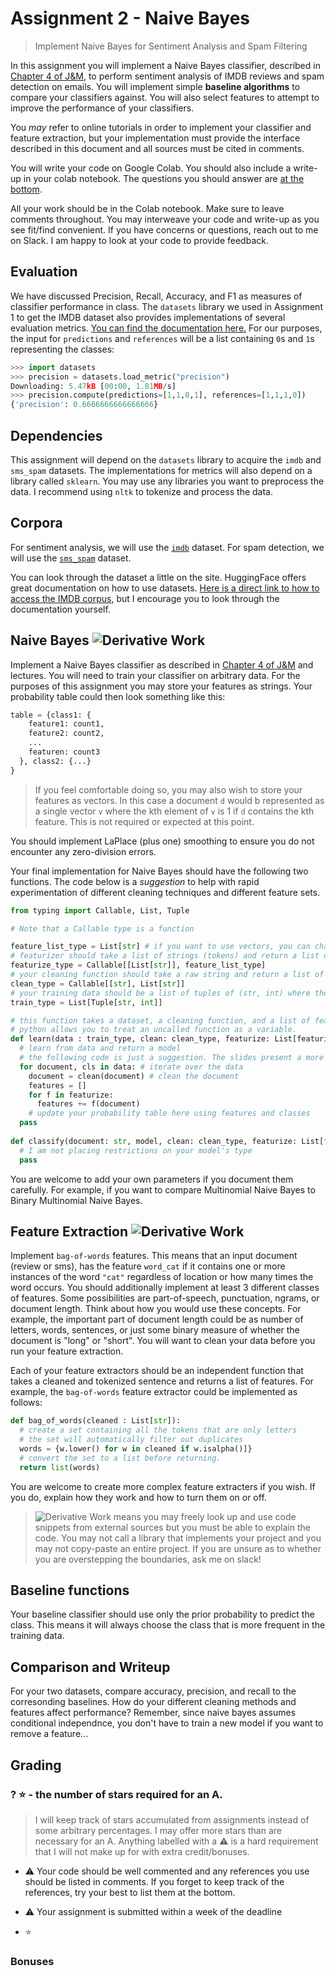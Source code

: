 # Assignment 2 - Naive Bayes
> Implement Naive Bayes for Sentiment Analysis and Spam Filtering

In this assignment you will implement a Naive Bayes classifier, described in [Chapter 4 of J&M](https://web.stanford.edu/~jurafsky/slp3/4.pdf), to perform sentiment analysis of IMDB reviews and spam detection on emails. You will implement simple **baseline algorithms** to compare your classifiers against. You will also select features to attempt to improve the performance of your classifiers.

You *may* refer to online tutorials in order to implement your classifier and feature extraction, but your implementation must provide the interface described in this document and all sources must be cited in comments.

You will write your code on Google Colab. You should also include a write-up in your colab notebook. The questions you should answer are [at the bottom](#Comparison-and-Writeup).

All your work should be in the Colab notebook. Make sure to leave comments throughout. You may interweave your code and write-up as you see fit/find convenient. If you have concerns or questions, reach out to me on Slack. I am happy to look at your code to provide feedback.

## Evaluation

We have discussed Precision, Recall, Accuracy, and F1 as measures of classifier performance in class. The `datasets` library we used in Assignment 1 to get the IMDB dataset also provides implementations of several evaluation metrics. [You can find the documentation here.](https://huggingface.co/docs/datasets/using_metrics.html) For our purposes, the input for `predictions` and `references` will be a list containing `0`s and `1`s representing the classes:

```python
>>> import datasets
>>> precision = datasets.load_metric("precision")
Downloading: 5.47kB [00:00, 1.81MB/s]
>>> precision.compute(predictions=[1,1,0,1], references=[1,1,1,0])
{'precision': 0.6666666666666666}
```

## Dependencies

This assignment will depend on the `datasets` library to acquire the `imdb` and `sms_spam` datasets. The implementations for metrics will also depend on a library called `sklearn`. You may use any libraries you want to preprocess the data. I recommend using `nltk` to tokenize and process the data.

## Corpora

For sentiment analysis, we will use the [`imdb`](https://huggingface.co/datasets/imdb) dataset. For spam detection, we will use the [`sms_spam`](https://huggingface.co/datasets/sms_spam) dataset.

You can look through the dataset a little on the site. HuggingFace offers great documentation on how to use datasets. [Here is a direct link to how to access the IMDB corpus](https://huggingface.co/docs/datasets/access.html), but I encourage you to look through the documentation yourself.

## Naive Bayes ![Derivative Work](https://img.shields.io/badge/DerivativeWork-%313A55.svg?)

Implement a Naive Bayes classifier as described in [Chapter 4 of J&M](https://web.stanford.edu/~jurafsky/slp3/4.pdf) and lectures. You will need to train your classifier on arbitrary data. For the purposes of this assignment you may store your features as strings. Your probability table could then look something like this:

```python
table = {class1: {
    feature1: count1,
    feature2: count2,
    ...
    featuren: count3
  }, class2: {...}
}
```
> If you feel comfortable doing so, you may also wish to store your features as vectors. In this case a document `d` would b represented as a single vector `v` where the kth element of `v` is 1 if `d` contains the kth feature. This is not required or expected at this point.

You should implement LaPlace (plus one) smoothing to ensure you do not encounter any zero-division errors.

Your final implementation for Naive Bayes should have the following two functions. The code below is a _suggestion_ to help with rapid experimentation of different cleaning techniques and different feature sets.

```python
from typing import Callable, List, Tuple

# Note that a Callable type is a function

feature_list_type = List[str] # if you want to use vectors, you can change this type
# featurizer should take a list of strings (tokens) and return a list of features
featurize_type = Callable[[List[str]], feature_list_type]
# your cleaning function should take a raw string and return a list of strings (tokens)
clean_type = Callable[[str], List[str]]
# your training data should be a list of tuples of (str, int) where the int is the class of the document
train_type = List[Tuple[str, int]]

# this function takes a dataset, a cleaning function, and a list of featurize extraction functions.
# python allows you to treat an uncalled function as a variable.
def learn(data : train_type, clean: clean_type, featurize: List[featurize_type]):
  # learn from data and return a model
  # the following code is just a suggestion. The slides present a more efficient approach.
  for document, cls in data: # iterate over the data
    document = clean(document) # clean the document
    features = []
    for f in featurize:
      features += f(document)
    # update your probability table here using features and classes
  pass
  
def classify(document: str, model, clean: clean_type, featurize: List[featurize_type]):
  # I am not placing restrictions on your model's type
  pass
```

You are welcome to add your own parameters if you document them carefully. For example, if you want to compare Multinomial Naive Bayes to Binary Multinomial Naive Bayes.

## Feature Extraction ![Derivative Work](https://img.shields.io/badge/DerivativeWork-%313A55.svg?)

Implement `bag-of-words` features. This means that an input document (review or sms), has the feature `word_cat` if it contains one or more instances of the word `"cat"` regardless of location or how many times the word occurs. You should additionally implement at least 3 different classes of features. Some possibilities are part-of-speech, punctuation, ngrams, or document length. Think about how you would use these concepts. For example, the important part of document length could be as number of letters, words, sentences, or just some binary measure of whether the document is "long" or "short". You will want to clean your data before you run your feature extraction.

Each of your feature extractors should be an independent function that takes a cleaned and tokenized sentence and returns a list of features. For example, the `bag-of-words` feature extractor could be implemented as follows:

```python
def bag_of_words(cleaned : List[str]):
  # create a set containing all the tokens that are only letters
  # the set will automatically filter out duplicates
  words = {w.lower() for w in cleaned if w.isalpha()]}
  # convert the set to a list before returning.
  return list(words)
```

You are welcome to create more complex feature extracters if you wish. If you do, explain how they work and how to turn them on or off.

> ![Derivative Work](https://img.shields.io/badge/DerivativeWork-%313A55.svg?) means you may freely look up and use code snippets from external sources but you must be able to explain the code. You may not call a library that implements your project and you may not copy-paste an entire project. If you are unsure as to whether you are overstepping the boundaries, ask me on slack!

## Baseline functions

Your baseline classifier should use only the prior probability to predict the class. This means it will always choose the class that is more frequent in the training data.

## Comparison and Writeup

For your two datasets, compare accuracy, precision, and recall to the corresonding baselines. How do your different cleaning methods and features affect performance? Remember, since naive bayes assumes conditional independnce, you don't have to train a new model if you want to remove a feature...

## Grading 
### ? ⭐️ - the number of stars required for an A.

> I will keep track of stars accumulated from assignments instead of some arbitrary percentages. I may offer more stars than are necessary for an A. Anything labelled with a ⚠️ is a hard requirement that I will not make up for with extra credit/bonuses.

- ⚠️ Your code should be well commented and any references you use should be listed in comments. If you forget to keep track of the references, try your best to list them at the bottom.
- ⚠️ Your assignment is submitted within a week of the deadline

- ⭐️

### Bonuses
